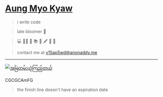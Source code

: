 # [Aung Myo Kyaw](https://www.aungmyokyaw.com)

> i write code

> late bloomer 🌸

> 💻 🧘‍♂️ 📝 📚 📖 🖋️ 🎸 🌸


> contact me at v15ap5wd@anonaddy.me

---

[![အမြဲတမ်းယုံကြည်တယ်](https://img.youtube.com/vi/NIMraiKY_8c/0.jpg)](https://youtu.be/NIMraiKY_8c)

CGCGCAmFG

> the finish line doesn't have an expiration date
